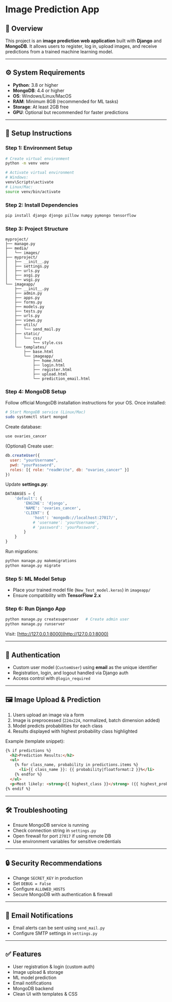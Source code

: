 # Image Prediction App

## 📌 Overview

This project is an **image prediction web application** built with **Django** and **MongoDB**. It allows users to register, log in, upload images, and receive predictions from a trained machine learning model.

---

## ⚙️ System Requirements

* **Python**: 3.8 or higher
* **MongoDB**: 4.4 or higher
* **OS**: Windows/Linux/MacOS
* **RAM**: Minimum 8GB (recommended for ML tasks)
* **Storage**: At least 2GB free
* **GPU**: Optional but recommended for faster predictions

---

## 🚀 Setup Instructions

### Step 1: Environment Setup

```bash
# Create virtual environment
python -m venv venv

# Activate virtual environment
# Windows:
venv\Scripts\activate
# Linux/Mac:
source venv/bin/activate
```

### Step 2: Install Dependencies

```bash
pip install django djongo pillow numpy pymongo tensorflow
```

### Step 3: Project Structure

```
myproject/
├── manage.py
├── media/
│   └── images/
├── myproject/
│   ├── __init__.py
│   ├── settings.py
│   ├── urls.py
│   ├── asgi.py
│   └── wsgi.py
└── imageapp/
    ├── __init__.py
    ├── admin.py
    ├── apps.py
    ├── forms.py
    ├── models.py
    ├── tests.py
    ├── urls.py
    ├── views.py
    ├── utils/
    │   └── send_mail.py
    ├── static/
    │   └── css/
    │       └── style.css
    └── templates/
        ├── base.html
        └── imageapp/
            ├── home.html
            ├── login.html
            ├── register.html
            ├── upload.html
            └── prediction_email.html
```

### Step 4: MongoDB Setup

Follow official MongoDB installation instructions for your OS. Once installed:

```bash
# Start MongoDB service (Linux/Mac)
sudo systemctl start mongod
```

Create database:

```js
use ovaries_cancer
```

(Optional) Create user:

```js
db.createUser({
  user: "yourUsername",
  pwd: "yourPassword",
  roles: [{ role: "readWrite", db: "ovaries_cancer" }]
})
```

Update **settings.py**:

```python
DATABASES = {
    'default': {
        'ENGINE': 'djongo',
        'NAME': 'ovaries_cancer',
        'CLIENT': {
            'host': 'mongodb://localhost:27017/',
            # 'username': 'yourUsername',
            # 'password': 'yourPassword',
        }
    }
}
```

Run migrations:

```bash
python manage.py makemigrations
python manage.py migrate
```

### Step 5: ML Model Setup

* Place your trained model file (`New_Test_model.keras`) in `imageapp/`
* Ensure compatibility with **TensorFlow 2.x**

### Step 6: Run Django App

```bash
python manage.py createsuperuser   # Create admin user
python manage.py runserver
```

Visit: [http://127.0.0.1:8000](http://127.0.0.1:8000)

---

## 🔑 Authentication

* Custom user model (`CustomUser`) using **email** as the unique identifier
* Registration, login, and logout handled via Django auth
* Access control with `@login_required`

---

## 🖼️ Image Upload & Prediction

1. Users upload an image via a form
2. Image is preprocessed (`224x224`, normalized, batch dimension added)
3. Model predicts probabilities for each class
4. Results displayed with highest probability class highlighted

Example (template snippet):

```html
{% if predictions %}
  <h2>Prediction Results:</h2>
  <ul>
    {% for class_name, probability in predictions.items %}
      <li>{{ class_name }}: {{ probability|floatformat:2 }}%</li>
    {% endfor %}
  </ul>
  <p>Most likely: <strong>{{ highest_class }}</strong> ({{ highest_probability|floatformat:2 }}%)</p>
{% endif %}
```

---

## 🛠️ Troubleshooting

* Ensure MongoDB service is running
* Check connection string in `settings.py`
* Open firewall for port `27017` if using remote DB
* Use environment variables for sensitive credentials

---

## 🔒 Security Recommendations

* Change `SECRET_KEY` in production
* Set `DEBUG = False`
* Configure `ALLOWED_HOSTS`
* Secure MongoDB with authentication & firewall

---

## 📧 Email Notifications

* Email alerts can be sent using `send_mail.py`
* Configure SMTP settings in `settings.py`

---

## ✅ Features

* User registration & login (custom auth)
* Image upload & storage
* ML model prediction
* Email notifications
* MongoDB backend
* Clean UI with templates & CSS
